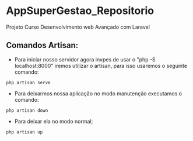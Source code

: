 # AppSuperGestao_Repositorio
Projeto Curso Desenvolvimento web Avançado com Laravel

## Comandos Artisan:
* Para iniciar nosso servidor agora invpes de usar o "php -S localhost:8000" iremos utilizar o artisan, para isso usaremos o seguinte comando:
```
php artisan serve
```
* Para deixarmos nossa aplicação no modo manutenção executamos o comando:
```
php artisan down
```
* Para deixar ela no modo normal;
```
php artisan up
```